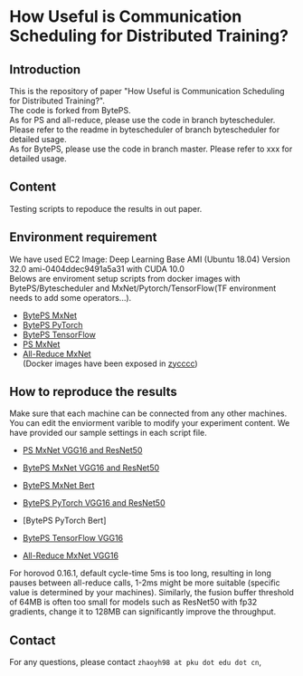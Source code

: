 # How Useful is Communication Scheduling for Distributed Training?

## Introduction
This is the repository of paper "How Useful is Communication Scheduling for Distributed Training?".  
The code is forked from BytePS.  
As for PS and all-reduce, please use the code in branch bytescheduler. Please refer to the readme in bytescheduler of branch bytescheduler for detailed usage.  
As for BytePS, please use the code in branch master. Please refer to xxx for detailed usage.  

## Content
Testing scripts to repoduce the results in out paper.

## Environment requirement
We have used EC2 Image: Deep Learning Base AMI (Ubuntu 18.04) Version 32.0 ami-0404ddec9491a5a31 with CUDA 10.0  
Belows are enviroment setup scripts from docker images with BytePS/Bytescheduler and MxNet/Pytorch/TensorFlow(TF environment needs to add some operators...).  
* [BytePS MxNet](https://github.com/netx-repo/byteps/blob/master/setup_nodes_byteps_mxnet.sh)  
* [BytePS PyTorch](https://github.com/netx-repo/byteps/blob/master/setup_nodes_byteps_pytorch.sh)  
* [BytePS TensorFlow](https://github.com/netx-repo/byteps/blob/master/setup_nodes_byteps_tf.sh)  
* [PS MxNet](https://github.com/netx-repo/byteps/blob/bytescheduler/bytescheduler/setup_nodes_mxnet_ps.sh)  
* [All-Reduce MxNet](https://github.com/netx-repo/byteps/blob/bytescheduler/bytescheduler/setup_nodes_mxnet_allreduce.sh)  
  (Docker images have been exposed in [zycccc](https://hub.docker.com/u/zycccc))

## How to reproduce the results
Make sure that each machine can be connected from any other machines.
You can edit the enviorment varible to modify your experiment content. We have provided our sample settings in each script file.

* [PS MxNet VGG16 and ResNet50](https://github.com/netx-repo/byteps/blob/bytescheduler/bytescheduler/examples/mxnet-image-classification/run_dist.sh)  
* [BytePS MxNet VGG16 and ResNet50](https://github.com/netx-repo/byteps/blob/master/examples-byteps/mxnet/vgg-16/run_dist.sh)  
* [BytePS MxNet Bert](https://github.com/netx-repo/byteps/blob/master/examples-byteps/mxnet/bert-large/run_dist.sh)  
  
* [BytePS PyTorch VGG16 and ResNet50](https://github.com/netx-repo/byteps/blob/master/examples-byteps/pytorch/run_dist.sh)  
* [BytePS PyTorch Bert]

* [BytePS TensorFlow VGG16](https://github.com/Rivendile/examples/blob/4a742028407627b0e66d51ca8e57d2bf63bf59fd/tensorflow/resnet-50/run.sh)

* [All-Reduce MxNet VGG16](https://github.com/netx-repo/byteps/blob/bytescheduler/bytescheduler/examples/mxnet-image-classification/run_baseline_dist.sh)  


For horovod 0.16.1, default cycle-time 5ms is too long, resulting in long pauses between all-reduce calls,  1-2ms might be more suitable (specific value is determined by your machines). Similarly, the fusion buffer threshold of 64MB is often too small for models such as ResNet50 with fp32 gradients, change it to 128MB can significantly improve the throughput.




## Contact
For any questions, please contact `zhaoyh98 at pku dot edu dot cn`, 
